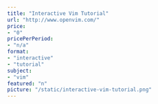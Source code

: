 ```yaml
---
title: "Interactive Vim Tutorial"
url: "http://www.openvim.com/"
price: 
- "0"
pricePerPeriod: 
- "n/a"
format: 
- "interactive"
- "tutorial"
subject: 
- "vim"
featured: "n"
picture: "/static/interactive-vim-tutorial.png"
---
```

